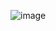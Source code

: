 ![image](https://github.com/Rahul-chaurasiya/Leetcode-Practice-Problem/assets/77222540/4c0eaf05-4fce-4ba3-85aa-36bf2bf0ec42)
